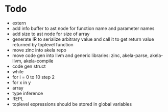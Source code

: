# Todo
* extern
* add info buffer to ast node for function name and parameter names
* add size to ast node for size of array
* generate IR to serialize arbitrary value and call it to get return value returned by toplevel function
* move zinc into akela repo
* move code gen into llvm and generic libraries: zinc, akela-parse, akela-llvm, akela-compile
* code gen struct
* while
* for i = 0 to 10 step 2
* for x in y
* array
* type inference
* REPL
* toplevel expressions should be stored in global variables